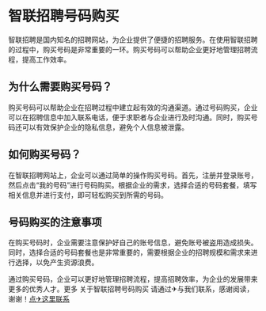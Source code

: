 # 智联招聘号码购买

智联招聘是国内知名的招聘网站，为企业提供了便捷的招聘服务。在使用智联招聘的过程中，购买号码是非常重要的一环。购买号码可以帮助企业更好地管理招聘流程，提高工作效率。

## 为什么需要购买号码？

购买号码可以帮助企业在招聘过程中建立起有效的沟通渠道。通过号码购买，企业可以在招聘信息中加入联系电话，便于求职者与企业进行及时沟通。同时，购买号码还可以有效保护企业的隐私信息，避免个人信息被泄露。

## 如何购买号码？

在智联招聘网站上，企业可以通过简单的操作购买号码。首先，注册并登录账号，然后点击“我的号码”进行号码购买。根据企业的需求，选择合适的号码套餐，填写相关信息并进行支付，即可轻松购买到所需的号码。

## 号码购买的注意事项

在购买号码时，企业需要注意保护好自己的账号信息，避免账号被盗用造成损失。同时，选择合适的号码套餐也是非常重要的，需要根据企业的招聘规模和需求来进行选择，以免产生资源浪费。

通过购买号码，企业可以更好地管理招聘流程，提高招聘效率，为企业的发展带来更多的优秀人才。更多 关于智联招聘号码购买 请通过✈与我们联系，感谢阅读，谢谢！[点✈这里联系](https://a.k02.cc)